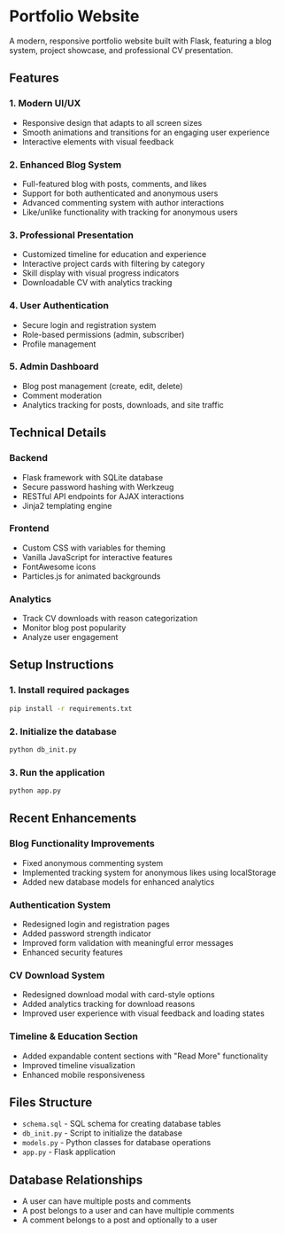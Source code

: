 # Portfolio Website

A modern, responsive portfolio website built with Flask, featuring a blog system, project showcase, and professional CV presentation.

## Features

### 1. Modern UI/UX
- Responsive design that adapts to all screen sizes
- Smooth animations and transitions for an engaging user experience
- Interactive elements with visual feedback

### 2. Enhanced Blog System
- Full-featured blog with posts, comments, and likes
- Support for both authenticated and anonymous users
- Advanced commenting system with author interactions
- Like/unlike functionality with tracking for anonymous users

### 3. Professional Presentation
- Customized timeline for education and experience
- Interactive project cards with filtering by category
- Skill display with visual progress indicators
- Downloadable CV with analytics tracking

### 4. User Authentication
- Secure login and registration system
- Role-based permissions (admin, subscriber)
- Profile management

### 5. Admin Dashboard
- Blog post management (create, edit, delete)
- Comment moderation
- Analytics tracking for posts, downloads, and site traffic

## Technical Details

### Backend
- Flask framework with SQLite database
- Secure password hashing with Werkzeug
- RESTful API endpoints for AJAX interactions
- Jinja2 templating engine

### Frontend
- Custom CSS with variables for theming
- Vanilla JavaScript for interactive features
- FontAwesome icons
- Particles.js for animated backgrounds

### Analytics
- Track CV downloads with reason categorization
- Monitor blog post popularity 
- Analyze user engagement

## Setup Instructions

### 1. Install required packages

```bash
pip install -r requirements.txt
```

### 2. Initialize the database

```bash
python db_init.py
```

### 3. Run the application

```bash
python app.py
```

## Recent Enhancements

### Blog Functionality Improvements
- Fixed anonymous commenting system
- Implemented tracking system for anonymous likes using localStorage
- Added new database models for enhanced analytics

### Authentication System
- Redesigned login and registration pages
- Added password strength indicator
- Improved form validation with meaningful error messages
- Enhanced security features

### CV Download System
- Redesigned download modal with card-style options
- Added analytics tracking for download reasons
- Improved user experience with visual feedback and loading states

### Timeline & Education Section
- Added expandable content sections with "Read More" functionality
- Improved timeline visualization
- Enhanced mobile responsiveness

## Files Structure

- `schema.sql` - SQL schema for creating database tables
- `db_init.py` - Script to initialize the database
- `models.py` - Python classes for database operations
- `app.py` - Flask application

## Database Relationships

- A user can have multiple posts and comments
- A post belongs to a user and can have multiple comments
- A comment belongs to a post and optionally to a user 